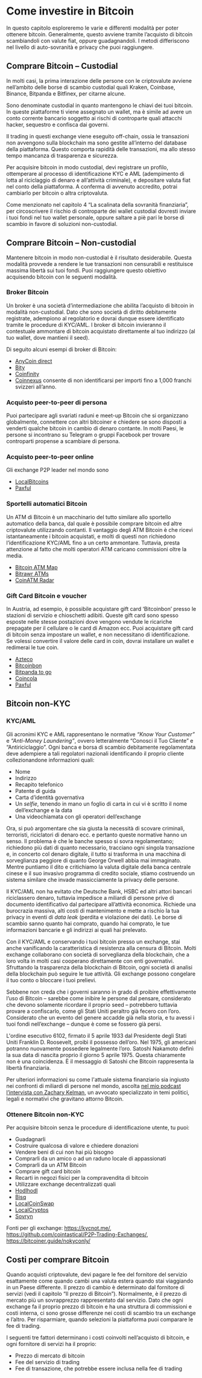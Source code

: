 # Come investire in Bitcoin
In questo capitolo esploreremo le varie e differenti modalità per poter ottenere bitcoin. Generalmente, questo avviene tramite l’acquisto di bitcoin scambiandoli con valute fiat, oppure guadagnandoli. I metodi differiscono nel livello di auto-sovranità e privacy che puoi raggiungere.

## Comprare Bitcoin – Custodial
In molti casi, la prima interazione delle persone con le criptovalute avviene nell’ambito delle borse di scambio custodial quali Kraken, Coinbase, Binance, Bitpanda e Bitfinex, per citarne alcune.

Sono denominate custodial in quanto mantengono le chiavi dei tuoi bitcoin. In queste piattaforme ti viene assegnato un wallet, ma è simile ad avere un conto corrente bancario soggetto ai rischi di controparte quali attacchi hacker, sequestro e confisca dai governi.

Il trading in questi exchange viene eseguito off-chain, ossia le transazioni non avvengono sulla blockchain ma sono gestite all’interno del database della piattaforma. Questo comporta rapidità delle transazioni, ma allo stesso tempo mancanza di trasparenza e sicurezza.

Per acquisire bitcoin in modo custodial, devi registrare un profilo, ottemperare al processo di identificazione KYC e AML (adempimento di lotta al riciclaggio di denaro e all’attività criminale), e depositare valuta fiat nel conto della piattaforma. A conferma di avvenuto accredito, potrai cambiarlo per bitcoin o altra criptovaluta.

Come menzionato nel capitolo 4 “La scalinata della sovranità finanziaria”, per circoscrivere il rischio di controparte dei wallet custodial dovresti inviare i tuoi fondi nel tuo wallet personale, oppure saltare a piè pari le borse di scambio in favore di soluzioni non-custodial.

## Comprare Bitcoin – Non-custodial
Mantenere bitcoin in modo non-custodial è il risultato desiderabile. Questa modalità provvede a rendere le tue transazioni non censurabili e restituisce massima libertà sui tuoi fondi. Puoi raggiungere questo obiettivo acquisendo bitcoin con le seguenti modalità.

### Broker Bitcoin
Un broker è una società d’intermediazione che abilita l’acquisto di bitcoin in modalità non-custodial. Dato che sono società di diritto debitamente registrate, adempiono al regolatorio e dovrai dunque essere identificato tramite le procedure di KYC/AML. I broker di bitcoin invieranno il contestuale ammontare di bitcoin acquistato direttamente al tuo indirizzo (al tuo wallet, dove mantieni il seed).

Di seguito alcuni esempi di broker di Bitcoin:

* [AnyCoin direct](https://anycoindirect.eu/)
* [Bity](https://bity.com/)
* [Coinfinity](https://coinfinity.co/start-en/)
* [Coinnexus](https://coinnexus.ch/en) consente di non identificarsi per importi fino a 1,000 franchi svizzeri all’anno.

### Acquisto peer-to-peer di persona
Puoi partecipare agli svariati raduni e meet-up Bitcoin che si organizzano globalmente, connettere con altri bitcoiner e chiedere se sono disposti a venderti qualche bitcoin in cambio di denaro contante. In molti Paesi, le persone si incontrano su Telegram o gruppi Facebook per trovare controparti propense a scambiare di persona.

### Acquisto peer-to-peer online
Gli exchange P2P leader nel mondo sono
* [LocalBitcoins](https://localbitcoins.com)
* [Paxful](https://paxful.com/)

### Sportelli automatici Bitcoin
Un ATM di Bitcoin è un macchinario del tutto similare allo sportello automatico della banca, dal quale è possibile comprare bitcoin ed altre criptovalute utilizzando contanti. Il vantaggio degli ATM Bitcoin è che ricevi istantaneamente i bitcoin acquistati, e molti di questi non richiedono l’identificazione KYC/AML fino a un certo ammontare. Tuttavia, presta attenzione al fatto che molti operatori ATM caricano commissioni oltre la media.

* [Bitcoin ATM Map](https://bitcoinatmmap.com/)
* [Bitrawr ATMs](https://www.bitrawr.com/bitcoin-atms)
* [CoinATM Radar](https://coinatmradar.com/)

### Gift Card Bitcoin e voucher
In Austria, ad esempio, è possibile acquistare gift card ‘Bitcoinbon’ presso le stazioni di servizio e chioschetti adibiti. Queste gift card sono spesso esposte nelle stesse postazioni dove vengono vendute le ricariche prepagate per il cellulare o le card di Amazon ecc. Puoi acquistare gift card di bitcoin senza impostare un wallet, e non necessitano di identificazione. Se volessi convertire il valore delle card in coin, dovrai installare un wallet e redimerai le tue coin.

* [Azteco](https://azte.co/)
* [Bitcoinbon](http://www.bitcoinbon.at/)
* [Bitpanda to go](https://www.bitpanda.com/de/togo)
* [Coincola](https://www.coincola.com/buy-bitcoin/gift-cards)
* [Paxful](https://paxful.com/buy-bitcoin?group=gift-cards&hasScroll=true)

## Bitcoin non-KYC

### KYC/AML
Gli acronimi KYC e AML rappresentano le normative _“Know Your Customer”_ e _“Anti-Money Laundering”_, ovvero letteralmente “Conosci il Tuo Cliente” e “Antiriciclaggio”. Ogni banca e borsa di scambio debitamente regolamentata deve adempiere a tali regolatori nazionali identificando il proprio cliente collezionandone informazioni quali:

- Nome
- Indirizzo
- Recapito telefonico
- Patente di guida
- Carta d’identità governativa
- Un _selfie_, tenendo in mano un foglio di carta in cui vi è scritto il nome dell’exchange e la data
- Una videochiamata con gli operatori dell’exchange

Ora, si può argomentare che sia giusta la necessità di scovare criminali, terroristi, riciclatori di denaro ecc. e pertanto queste normative hanno un senso. Il problema è che le banche spesso si sovra regolamentano; richiedono più dati di quanto necessario, tracciano ogni singola transazione e, in concerto col denaro digitale, il tutto si trasforma in una macchina di sorveglianza peggiore di quanto George Orwell abbia mai immaginato. Mentre puntiamo il dito e critichiamo la valuta digitale della banca centrale cinese e il suo invasivo programma di credito sociale, stiamo costruendo un sistema similare che invade massicciamente la privacy delle persone.

Il KYC/AML non ha evitato che Deutsche Bank, HSBC ed altri attori bancari riciclassero denaro, tuttavia impedisce a miliardi di persone prive di documento identificativo dal partecipare all’attività economica. Richiede una burocrazia massiva, alti costi di mantenimento e mette a rischio la tua privacy in eventi di _data leak_ (perdita e violazione dei dati). Le borse di scambio sanno quanto hai comprato, quando hai comprato, le tue informazioni bancarie e gli indirizzi ai quali hai prelevato.

Con il KYC/AML e conservando i tuoi bitcoin presso un exchange, stai anche vanificando la caratteristica di resistenza alla censura di Bitcoin. Molti exchange collaborano con società di sorveglianza della blockchain, che a loro volta in molti casi cooperano direttamente con enti governativi. Sfruttando la trasparenza della blockchain di Bitcoin, ogni società di analisi della blockchain può seguire le tue attività. Gli exchange possono congelare il tuo conto o bloccare i tuoi prelievi.

Sebbene non creda che i governi saranno in grado di proibire effettivamente l’uso di Bitcoin – sarebbe come inibire le persone dal pensare, considerato che devono solamente ricordare il proprio seed – potrebbero tuttavia provare a confiscarlo, come gli Stati Uniti peraltro già fecero con l’oro. Considerato che un evento del genere accadde già nella storia, e tu avessi i tuoi fondi nell’exchange – dunque è come se fossero già persi.

L'ordine esecutivo 6102, firmato il 5 aprile 1933 dal Presidente degli Stati Uniti Franklin D. Roosevelt, proibì il possesso dell’oro. Nel 1975, gli americani potranno nuovamente possedere legalmente l’oro. Satoshi Nakamoto definì la sua data di nascita proprio il giorno 5 aprile 1975. Questa chiaramente non è una coincidenza. È il messaggio di Satoshi che Bitcoin rappresenta la libertà finanziaria.

Per ulteriori informazioni su come l'attuale sistema finanziario sia ingiusto nei confronti di miliardi di persone nel mondo, ascolta [nel mio podcast l’intervista con Zachary Kelman](https://anita.link/80), un avvocato specializzato in temi politici, legali e normativi che gravitano attorno Bitcoin.

### Ottenere Bitcoin non-KYC

Per acquisire bitcoin senza le procedure di identificazione utente, tu puoi:

* Guadagnarli
* Costruire qualcosa di valore e chiedere donazioni
* Vendere beni di cui non hai più bisogno
* Comprarli da un amico o ad un raduno locale di appassionati
* Comprarli da un ATM Bitcoin
* Comprare gift card bitcoin
* Recarti in negozi fisici per la compravendita di bitcoin
* Utilizzare exchange decentralizzati quali
* [Hodlhodl](https://hodlhodl.com)
* [Bisq](https://bisq.network/)
* [LocalCoinSwap](https://localcoinswap.com/buy-sell/BTC)
* [LocalCryptos](https://localcryptos.com/Bitcoin)
* [Sovryn](https://live.sovryn.app)

Fonti per gli exchange: https://kycnot.me/, https://github.com/cointastical/P2P-Trading-Exchanges/, https://bitcoiner.guide/nokyconly/

## Costi per comprare Bitcoin
Quando acquisti criptovalute, devi pagare le fee del fornitore del servizio esattamente come quando cambi una valuta estera quando stai viaggiando in un Paese differente. Il prezzo di cambio è determinato dal fornitore di servizi (vedi il capitolo “Il prezzo di Bitcoin”). Normalmente, è il prezzo di mercato più un sovrapprezzo rappresentato dal servizio. Dato che ogni exchange fa il proprio prezzo di bitcoin e ha una struttura di commissioni e costi interna, ci sono grosse differenze nei costi di scambio tra un exchange e l’altro. Per risparmiare, quando selezioni la piattaforma puoi comparare le fee di trading.  

I seguenti tre fattori determinano i costi coinvolti nell’acquisto di bitcoin, e ogni fornitore di servizi ha il proprio:
* Prezzo di mercato di bitcoin
* Fee del servizio di trading
* Fee di transazione, che potrebbe essere inclusa nella fee di trading
